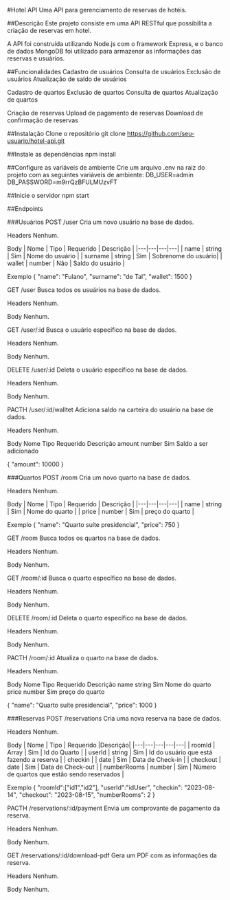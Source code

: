 #Hotel API
Uma API para gerenciamento de reservas de hotéis.

##Descrição
Este projeto consiste em uma API RESTful que possibilita a criação de reservas em hotel.

A API foi construída utilizando Node.js com o framework Express, e o banco de dados MongoDB foi utilizado para armazenar as informações das reservas e usuários.

##Funcionalidades
Cadastro de usuários
Consulta de usuários
Exclusão de usuários
Atualização de saldo de usuários

Cadastro de quartos
Exclusão de quartos
Consulta de quartos
Atualização de quartos

Criação de reservas
Upload de pagamento de reservas
Download de confirmação de reservas

##Instalação
Clone o repositório
git clone https://github.com/seu-usuario/hotel-api.git

##Instale as dependências
npm install

##Configure as variáveis de ambiente
Crie um arquivo .env na raiz do projeto com as seguintes variáveis de ambiente:
DB_USER=admin
DB_PASSWORD=m9rrQzBFULMUzvFT

##Inicie o servidor
npm start

##Endpoints

###Usuários
POST /user
Cria um novo usuário na base de dados.

Headers
Nenhum.

Body
| Nome  | Tipo  | Requerido  |  Descrição |
|---|---|---|---|
| name | string | Sim | Nome do usuário |
| surname | string | Sim | Sobrenome do usuário|
| wallet | number | Não | Saldo do usuário |


Exemplo
{
"name": "Fulano",
"surname": "de Tal",
"wallet": 1500
}

GET /user
Busca todos os usuários na base de dados.

Headers
Nenhum.

Body
Nenhum.

GET /user/:id
Busca o usuário específico na base de dados.

Headers
Nenhum.

Body
Nenhum.

DELETE /user/:id
Deleta o usuário específico na base de dados.

Headers
Nenhum.

Body
Nenhum.

PACTH /user/:id/walltet
Adiciona saldo na carteira do usuário na base de dados.

Headers
Nenhum.

Body
Nome Tipo Requerido Descrição
amount number Sim Saldo a ser adicionado

{
"amount": 10000
}

###Quartos
POST /room
Cria um novo quarto na base de dados.

Headers
Nenhum.

Body
| Nome | Tipo | Requerido | Descrição |
|---|---|---|---|
| name | string | Sim | Nome do quarto |
| price | number | Sim | preço do quarto |

Exemplo
{
"name": "Quarto suíte presidencial",
"price": 750
}

GET /room
Busca todos os quartos na base de dados.

Headers
Nenhum.

Body
Nenhum.

GET /room/:id
Busca o quarto específico na base de dados.

Headers
Nenhum.

Body
Nenhum.

DELETE /room/:id
Deleta o quarto específico na base de dados.

Headers
Nenhum.

Body
Nenhum.

PACTH /room/:id
Atualiza o quarto na base de dados.

Headers
Nenhum.

Body
Nome Tipo Requerido Descrição
name string Sim Nome do quarto
price number Sim preço do quarto

{
"name": "Quarto suíte presidencial",
"price": 1000
}

###Reservas
POST /reservations
Cria uma nova reserva na base de dados.

Headers
Nenhum.

Body
| Nome | Tipo | Requerido |Descrição|
|---|---|---|---|---|
| roomId  | Array  | Sim | Id do Quarto |
| userId  | string | Sim | Id do usuário que está fazendo a reserva |
| checkin |   | date | Sim | Data de Check-in |
| checkout  | date | Sim | Data de Check-out |
| numberRooms  | number | Sim | Número de quartos que estão sendo reservados |

Exemplo
{
    "roomId":["id1","id2"],
    "userId":"idUser",
    "checkin": "2023-08-14",
    "checkout": "2023-08-15",
    "numberRooms": 2
}

PACTH /reservations/:id/payment
Envia um comprovante de pagamento da reserva.

Headers
Nenhum.

Body
Nenhum.

GET /reservations/:id/download-pdf
Gera um PDF com as informações da reserva.

Headers
Nenhum.

Body
Nenhum.